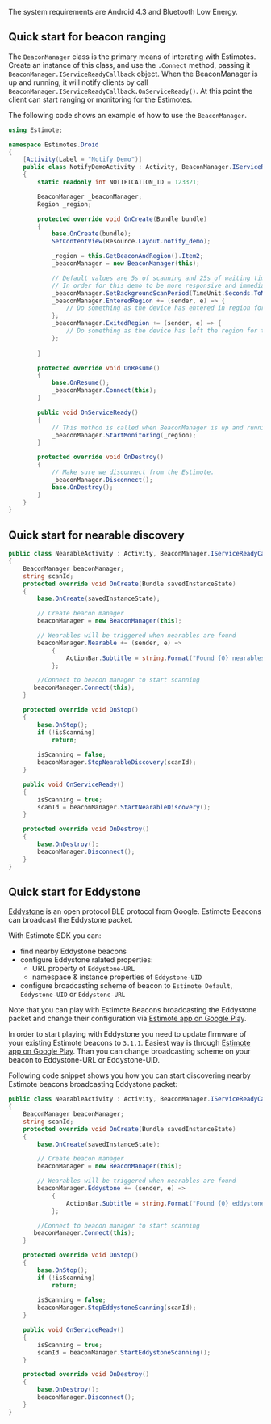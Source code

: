 The system requirements are Android 4.3 and Bluetooth Low Energy.

## Quick start for beacon ranging

The `BeaconManager` class is the primary means of interating with Estimotes. Create an instance of this class, and use the `.Connect` method, passing it `BeaconManager.IServiceReadyCallback` object. When the BeaconManager is up and running, it will notify clients by call `BeaconManager.IServiceReadyCallback.OnServiceReady()`. At this point the client can start ranging or monitoring for the Estimotes.

The following code shows an example of how to use the `BeaconManager`.

```csharp
using Estimote;

namespace Estimotes.Droid
{
    [Activity(Label = "Notify Demo")]	
    public class NotifyDemoActivity : Activity, BeaconManager.IServiceReadyCallback
    {
        static readonly int NOTIFICATION_ID = 123321;

        BeaconManager _beaconManager;
        Region _region;

        protected override void OnCreate(Bundle bundle)
        {
            base.OnCreate(bundle);
            SetContentView(Resource.Layout.notify_demo);

            _region = this.GetBeaconAndRegion().Item2;
            _beaconManager = new BeaconManager(this);

            // Default values are 5s of scanning and 25s of waiting time to save CPU cycles.
            // In order for this demo to be more responsive and immediate we lower down those values.
            _beaconManager.SetBackgroundScanPeriod(TimeUnit.Seconds.ToMillis(1), 0);
            _beaconManager.EnteredRegion += (sender, e) => {
                // Do something as the device has entered in region for the Estimote.
            };
            _beaconManager.ExitedRegion += (sender, e) => {
                // Do something as the device has left the region for the Estimote.            
            };
        
        }

        protected override void OnResume()
        {
            base.OnResume();
            _beaconManager.Connect(this);
        }

        public void OnServiceReady()
        {
            // This method is called when BeaconManager is up and running.
            _beaconManager.StartMonitoring(_region);
        }

        protected override void OnDestroy()
        {
        	// Make sure we disconnect from the Estimote.
            _beaconManager.Disconnect();
            base.OnDestroy();
        }
    }
}

```



## Quick start for nearable discovery
```csharp
public class NearableActivity : Activity, BeaconManager.IServiceReadyCallback
{
	BeaconManager beaconManager;
    string scanId;
    protected override void OnCreate(Bundle savedInstanceState)
    {
        base.OnCreate(savedInstanceState);

        // Create beacon manager
        beaconManager = new BeaconManager(this);

        // Wearables will be triggered when nearables are found
        beaconManager.Nearable += (sender, e) => 
            {
                ActionBar.Subtitle = string.Format("Found {0} nearables.", e.Nearables.Count;
            };

        //Connect to beacon manager to start scanning
	   beaconManager.Connect(this);
    }

    protected override void OnStop()
    {
        base.OnStop();
        if (!isScanning)
            return;
        
        isScanning = false;
        beaconManager.StopNearableDiscovery(scanId);
    }

    public void OnServiceReady()
    {
        isScanning = true;
        scanId = beaconManager.StartNearableDiscovery();
    }

    protected override void OnDestroy()
    {
        base.OnDestroy();
        beaconManager.Disconnect();
    }
}
```

## Quick start for Eddystone

[Eddystone](https://developers.google.com/beacons) is an open protocol BLE protocol from Google. Estimote Beacons can broadcast the Eddystone packet.

With Estimote SDK you can:
 - find nearby Eddystone beacons 
 - configure Eddystone ralated properties:
   - URL property of `Eddystone-URL` 
   - namespace & instance properties of `Eddystone-UID` 
 - configure broadcasting scheme of beacon to `Estimote Default`, `Eddystone-UID` or `Eddystone-URL`

Note that you can play with Estimote Beacons broadcasting the Eddystone packet and change their configuration via [Estimote app on Google Play](https://play.google.com/store/apps/details?id=com.estimote.apps.main).

In order to start playing with Eddystone you need to update firmware of your existing Estimote beacons to `3.1.1`. Easiest way is through [Estimote app on Google Play](https://play.google.com/store/apps/details?id=com.estimote.apps.main). Than you can change broadcasting scheme on your beacon to Eddystone-URL or Eddystone-UID.

Following code snippet shows you how you can start discovering nearby Estimote beacons broadcasting Eddystone packet:

```csharp
public class NearableActivity : Activity, BeaconManager.IServiceReadyCallback
{
    BeaconManager beaconManager;
    string scanId;
    protected override void OnCreate(Bundle savedInstanceState)
    {
        base.OnCreate(savedInstanceState);

        // Create beacon manager
        beaconManager = new BeaconManager(this);

        // Wearables will be triggered when nearables are found
        beaconManager.Eddystone += (sender, e) => 
            {
                ActionBar.Subtitle = string.Format("Found {0} eddystones.", e.Eddystones.Count;
            };

        //Connect to beacon manager to start scanning
       beaconManager.Connect(this);
    }

    protected override void OnStop()
    {
        base.OnStop();
        if (!isScanning)
            return;
        
        isScanning = false;
        beaconManager.StopEddystoneScanning(scanId);
    }

    public void OnServiceReady()
    {
        isScanning = true;
        scanId = beaconManager.StartEddystoneScanning();
    }

    protected override void OnDestroy()
    {
        base.OnDestroy();
        beaconManager.Disconnect();
    }
}

```

